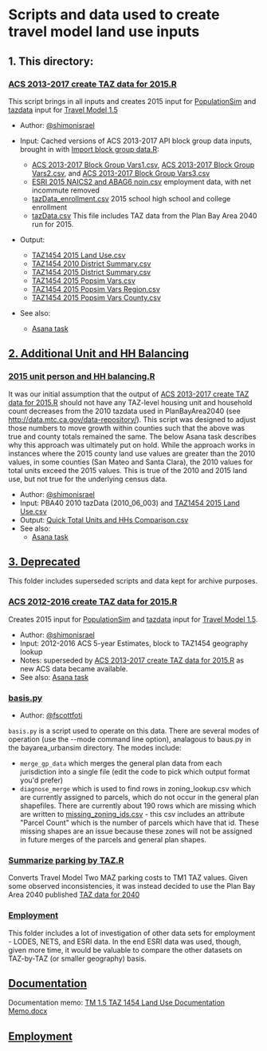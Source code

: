 
# Scripts and data used to create travel model land use inputs

## 1. This directory:

### [ACS 2013-2017 create TAZ data for 2015.R](ACS%202013-2017%20create%20TAZ%20data%20for%202015.R)

This script brings in all inputs and creates 2015 input for [PopulationSim](https://github.com/BayAreaMetro/PopulationSim) and [tazdata](https://github.com/BayAreaMetro/modeling-website/wiki/TazData) input for [Travel Model 1.5](https://github.com/BayAreaMetro/travel-model-one)

* Author: [@shimonisrael](https://github.com/shimonisrael)

* Input: Cached versions of ACS 2013-2017 API block group data inputs, brought in with [Import block group data.R](Import20block%20group%20data.R): 
  * [ACS 2013-2017 Block Group Vars1.csv](ACS%202013-2017%20Block%20Group%20Vars1.csv), [ACS 2013-2017 Block Group Vars2.csv](ACS%202013-2017%20Block%20Group%20Vars2.csv), and [ACS 2013-2017 Block Group Vars3.csv](ACS%202013-2017%20Block%20Group%20Vars3.csv)
  * [ESRI 2015 NAICS2 and ABAG6 noin.csv](Employment/ESRI%202015%20NAICS2%20and%20ABAG6%20noin.csv) employment data, with net incommute removed
  * [tazData_enrollment.csv](https://github.com/BayAreaMetro/petrale/blob/master/applications/travel_model_lu_inputs/2015/School%20Enrollment/tazData_enrollment.csv) 2015 school high school and college enrollment
  * [tazData.csv](https://mtcdrive.app.box.com/file/208576797404) This file includes TAZ data from the Plan Bay Area 2040 run for 2015. 

* Output:  
  * [TAZ1454 2015 Land Use.csv](TAZ1454%202015%20Land%20Use.csv)
  * [TAZ1454 2010 District Summary.csv](TAZ1454%202010%20District%20Summary.csv)
  * [TAZ1454 2015 District Summary.csv](TAZ1454%202015%20District%20Summary.csv)
  * [TAZ1454 2015 Popsim Vars.csv](TAZ1454%202015%20Popsim%20Vars.csv)
  * [TAZ1454 2015 Popsim Vars Region.csv](TAZ1454%202015%20Popsim%20Vars%20Region.csv)
  * [TAZ1454 2015 Popsim Vars County.csv](TAZ1454%202015%20Popsim%20Vars%20County.csv)
* See also:
  * [Asana task](https://app.asana.com/0/13098083395690/892913197780752/f)

## [2. Additional Unit and HH Balancing](Additional%20Unit%20and%20HH%20Balancing)

### [2015 unit person and HH balancing.R](Additional%20Unit%20and%20HH%20Balancing/2015%20unit%20person%20and%20HH%20balancing.R)

It was our initial assumption that the output of [ACS 2013-2017 create TAZ data for 2015.R](ACS%202013-2017%20create%20TAZ%20data%20for%202015.R) should not have any TAZ-level housing unit and household count decreases from the 2010 tazdata used in PlanBayArea2040 (see http://data.mtc.ca.gov/data-repository/).  This script was designed to adjust those numbers to move growth within counties such that the above was true and county totals remained the same. The below Asana task describes why this approach was ultimately put on hold. While the approach works in instances where the 2015 county land use values are greater than the 2010 values, in some counties (San Mateo and Santa Clara), the 2010 values for total units exceed the 2015 values. This is true of the 2010 and 2015 land use, but not true for the underlying census data. 

* Author: [@shimonisrael](https://github.com/shimonisrael)
* Input: PBA40 2010 tazData (2010_06_003) and [TAZ1454 2015 Land Use.csv](TAZ1454%202015%20Land%20Use.csv)
* Output: [Quick Total Units and HHs Comparison.csv](Additional%20Unit%20and%20HH%20Balancing/Quick%20Total%20Units%20and%20HHs%20Comparison.csv)
* See also:
  * [Asana task](https://app.asana.com/0/13098083395690/909682345976879/f)

## [3. Deprecated](Deprecated)

This folder includes superseded scripts and data kept for archive purposes. 

### [ACS 2012-2016 create TAZ data for 2015.R](Deprecated/ACS%202012-2016%20create%20TAZ%20data%20for%202015.R)

Creates 2015 input for [PopulationSim](https://github.com/BayAreaMetro/PopulationSim) and [tazdata](https://github.com/BayAreaMetro/modeling-website/wiki/TazData) input for [Travel Model 1.5](https://github.com/BayAreaMetro/travel-model-one). 

* Author: [@shimonisrael](https://github.com/shimonisrael)
* Input: 2012-2016 ACS 5-year Estimates, block to TAZ1454 geography lookup
* Notes: superseded by [ACS 2013-2017 create TAZ data for 2015.R](ACS%202013-2017%20create%20TAZ%20data%20for%202015.R) as new ACS data became available. 
* See also: [Asana task](https://app.asana.com/0/13098083395690/864065795026327/f)

### [basis.py](Deprecated/basis.py)

* Author: [@fscottfoti](https://github.com/fscottfoti)

`basis.py` is a script used to operate on this data.  There are several modes of operation (use the --mode command line option), analagous to baus.py in the bayarea_urbansim directory.  The modes include:

* `merge_gp_data` which merges the general plan data from each jurisdiction into a single file (edit the code to pick which output format you'd prefer)
* `diagnose_merge` which is used to find rows in zoning_lookup.csv which are currently assigned to parcels, which do not occur in the general plan shapefiles.  There are currently about 190 rows which are missing which are written to [missing_zoning_ids.csv](https://github.com/oaklandanalytics/badata/blob/master/missing_zoning_ids.csv) - this csv includes an attribute "Parcel Count" which is the number of parcels which have that id.  These missing shapes are an issue because these zones will not be assigned in future merges of the parcels and general plan shapes.

### [Summarize parking by TAZ.R](Deprecated/Summarize20parking%20by%20TAZ.R)

Converts Travel Model Two MAZ parking costs to TM1 TAZ values. Given some observed inconsistencies, it was instead decided to use the Plan Bay Area 2040 published [TAZ data for 2040](https://mtcdrive.app.box.com/file/208576797404)

### [Employment](Deprecated/Employment)

This folder includes a lot of investigation of other data sets for employment - LODES, NETS, and ESRI data. In the end ESRI data was used, though, given more time, it would be valuable to compare the other datasets on TAZ-by-TAZ (or smaller geography) basis. 

## [Documentation](Documentation)

Documentation memo: [TM 1.5 TAZ 1454 Land Use Documentation Memo.docx](Documentation/TM%201.5%20TAZ%201454%20Land%20Use%20Documentation%20Memo.docx)

## [Employment](Employment)






